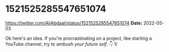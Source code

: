# 1521525285547651074
https://twitter.com/AliAbdaal/status/1521525285547651074
**Date:** 2022-05-03

Ok here's an idea. If you're procrastinating on a project, like starting a YouTube channel, try to *ambush your future self*. 👇 1/
